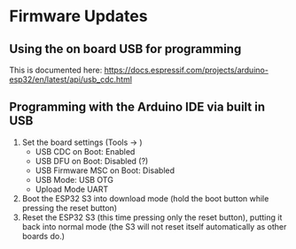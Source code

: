 # Firmware Updates #

## Using the on board USB for programming ##

This is documented here: https://docs.espressif.com/projects/arduino-esp32/en/latest/api/usb_cdc.html

## Programming with the Arduino IDE via built in USB ##

1. Set the board settings (Tools -> )
    - USB CDC on Boot: Enabled
    - USB DFU on Boot: Disabled (?)
    - USB Firmware MSC on Boot: Disabled
    - USB Mode: USB OTG
    - Upload Mode UART
2. Boot the ESP32 S3 into download mode (hold the boot button while pressing the reset button)
3. Reset the ESP32 S3 (this time pressing only the reset button), putting it back into normal mode (the S3 will not reset itself automatically as other boards do.)

